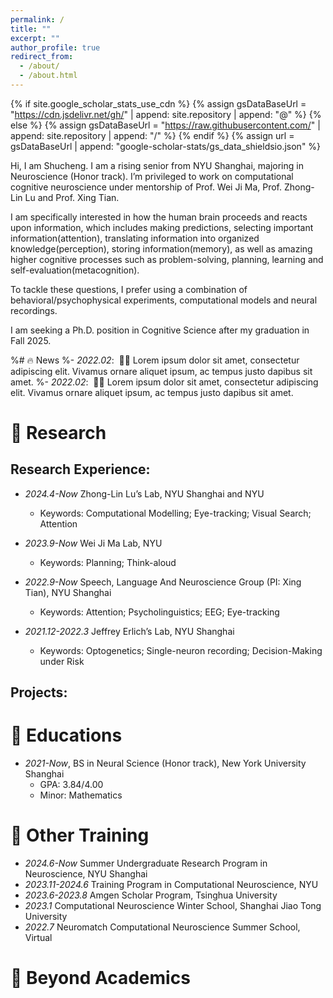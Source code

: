 ```yaml
---
permalink: /
title: ""
excerpt: ""
author_profile: true
redirect_from: 
  - /about/
  - /about.html
---
```


{% if site.google_scholar_stats_use_cdn %}
{% assign gsDataBaseUrl = "https://cdn.jsdelivr.net/gh/" | append: site.repository | append: "@" %}
{% else %}
{% assign gsDataBaseUrl = "https://raw.githubusercontent.com/" | append: site.repository | append: "/" %}
{% endif %}
{% assign url = gsDataBaseUrl | append: "google-scholar-stats/gs_data_shieldsio.json" %}

<span class='anchor' id='about-me'></span>

Hi, I am Shucheng. I am a rising senior from NYU Shanghai, majoring in Neuroscience (Honor track). I’m privileged to work on computational cognitive neuroscience under mentorship of Prof. Wei Ji Ma, Prof. Zhong-Lin Lu and Prof. Xing Tian.

I am specifically interested in how the human brain proceeds and reacts upon information, which includes making predictions, selecting important information(attention), translating information into organized knowledge(perception), storing information(memory), as well as amazing higher cognitive processes such as problem-solving, planning, learning and self-evaluation(metacognition).

To tackle these questions, I prefer using a combination of behavioral/psychophysical experiments, computational models and neural recordings.

I am seeking a Ph.D. position in Cognitive Science after my graduation in Fall 2025.

%# 🔥 News
%- *2022.02*: &nbsp;🎉🎉 Lorem ipsum dolor sit amet, consectetur adipiscing elit. Vivamus ornare aliquet ipsum, ac tempus justo dapibus sit amet. 
%- *2022.02*: &nbsp;🎉🎉 Lorem ipsum dolor sit amet, consectetur adipiscing elit. Vivamus ornare aliquet ipsum, ac tempus justo dapibus sit amet. 

# 📝 Research 
## Research Experience:
- *2024.4-Now* Zhong-Lin Lu’s Lab, NYU Shanghai and NYU
  - Keywords: Computational Modelling; Eye-tracking; Visual Search; Attention
  
- *2023.9-Now* Wei Ji Ma Lab, NYU
  - Keywords: Planning; Think-aloud
  
- *2022.9-Now* Speech, Language And Neuroscience Group (PI: Xing Tian), NYU Shanghai
  - Keywords: Attention; Psycholinguistics; EEG; Eye-tracking
  
- *2021.12-2022.3* Jeffrey Erlich’s Lab, NYU Shanghai
  - Keywords: Optogenetics; Single-neuron recording; Decision-Making under Risk
  
## Projects:


# 📖 Educations
- *2021-Now*, BS in Neural Science (Honor track), New York University Shanghai
  - GPA: 3.84/4.00
  - Minor: Mathematics
# 📖 Other Training 
- *2024.6-Now* Summer Undergraduate Research Program in Neuroscience, NYU Shanghai
- *2023.11-2024.6* Training Program in Computational Neuroscience, NYU 
- *2023.6-2023.8* Amgen Scholar Program, Tsinghua University
- *2023.1* Computational Neuroscience Winter School, Shanghai Jiao Tong University
- *2022.7* Neuromatch Computational Neuroscience Summer School, Virtual

# 💬 Beyond Academics
